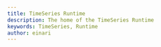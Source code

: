 ```yaml
---
title: TimeSeries Runtime
description: The home of the TimeSeries Runtime
keywords: TimeSeries, Runtime
author: einari
---
```

